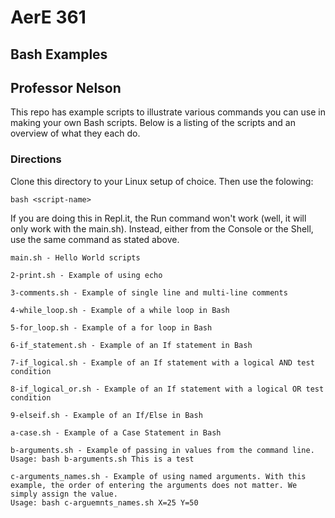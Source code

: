# AerE 361
## Bash Examples
## Professor Nelson

This repo has example scripts to illustrate various commands you can use in making your own Bash scripts. Below is a listing of the scripts and an overview of what they each do.

### Directions
Clone this directory to your Linux setup of choice. Then use the folowing:
```
bash <script-name> 
```
If you are doing this in Repl.it, the Run command won't work (well, it will only work with the main.sh). Instead, either from the Console or the Shell, use the same command as stated above.

```
main.sh - Hello World scripts

2-print.sh - Example of using echo

3-comments.sh - Example of single line and multi-line comments

4-while_loop.sh - Example of a while loop in Bash

5-for_loop.sh - Example of a for loop in Bash

6-if_statement.sh - Example of an If statement in Bash

7-if_logical.sh - Example of an If statement with a logical AND test condition

8-if_logical_or.sh - Example of an If statement with a logical OR test condition

9-elseif.sh - Example of an If/Else in Bash

a-case.sh - Example of a Case Statement in Bash

b-arguments.sh - Example of passing in values from the command line. 
Usage: bash b-arguments.sh This is a test

c-arguments_names.sh - Example of using named arguments. With this example, the order of entering the arguments does not matter. We simply assign the value.
Usage: bash c-arguemnts_names.sh X=25 Y=50
```
